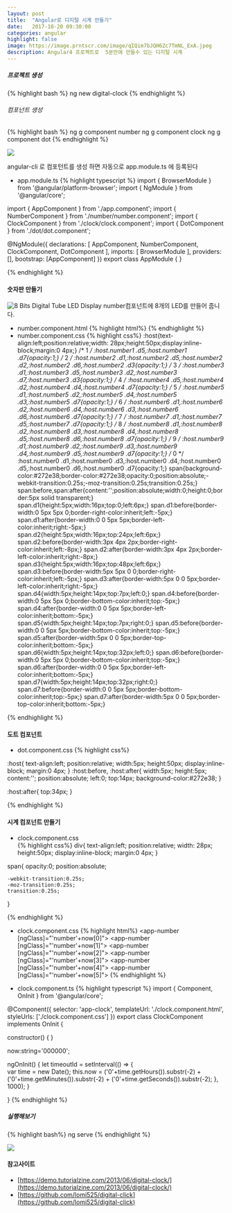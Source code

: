 ```yaml
---
layout: post
title:  "Angular로 디지털 시계 만들기"
date:   2017-10-20 09:30:00
categories: angular
highlight: false
image: https://image.prntscr.com/image/qIQim7bJQH6Zc7TmNL_ExA.jpeg
description: Angular4 프로젝트로  5분만에 만들수 있는 디지털 시계
---
```



##### 프로젝트 생성
{% highlight bash %}
ng new digital-clock
{% endhighlight %}

###### 컴포넌트 생성
{% highlight bash %}
ng g component number
ng g component clock
ng g component dot
{% endhighlight %}


![](https://image.prntscr.com/image/1JRlfiqfQLu1S6cdDpTHoQ.jpeg)


angular-cli 로 컴포턴트를 생성 하면 자동으로 app.module.ts 에 등록된다
- app.module.ts
{% highlight typescript %}
import { BrowserModule } from '@angular/platform-browser';
import { NgModule } from '@angular/core';

import { AppComponent } from './app.component';
import { NumberComponent } from './number/number.component';
import { ClockComponent } from './clock/clock.component';
import { DotComponent } from './dot/dot.component';

@NgModule({
  declarations: [
    AppComponent,
    NumberComponent,
    ClockComponent,
    DotComponent
  ],
  imports: [
    BrowserModule
  ],
  providers: [],
  bootstrap: [AppComponent]
})
export class AppModule { }

{% endhighlight %}


#### 숫자판 만들기
![8 Bits Digital Tube LED Display](https://image.prntscr.com/image/QvMjqKXkRbyWzN_xavZvoA.jpeg)
number컴포넌트에 8개의 LED를 만들어 줍니다.
- number.component.html
{% highlight html%}
  <span class="d1">  </span>
  <span class="d2">  </span>
  <span class="d3">  </span>
  <span class="d4">  </span>
  <span class="d5">  </span>
  <span class="d6">  </span>
  <span class="d7">  </span>
{% endhighlight %}
- number.component.css
{% highlight css%}
:host{text-align:left;position:relative;width: 28px;height:50px;display:inline-block;margin:0 4px;}
/* 1 */
:host.number1 .d5,:host.number1 .d7{opacity:1;}
/* 2 */
:host.number2 .d1,:host.number2 .d5,:host.number2 .d2,:host.number2 .d6,:host.number2 .d3{opacity:1;}
/* 3 */
:host.number3 .d1,:host.number3 .d5,:host.number3 .d2,:host.number3 .d7,:host.number3 .d3{opacity:1;}
/* 4 */
:host.number4 .d5,:host.number4 .d2,:host.number4 .d4,:host.number4 .d7{opacity:1;}
/* 5 */
:host.number5 .d1,:host.number5 .d2,:host.number5 .d4,:host.number5 .d3,:host.number5 .d7{opacity:1;}
/* 6 */
:host.number6 .d1,:host.number6 .d2,:host.number6 .d4,:host.number6 .d3,:host.number6 .d6,:host.number6 .d7{opacity:1;}
/* 7 */
:host.number7 .d1,:host.number7 .d5,:host.number7 .d7{opacity:1;}
/* 8 */
:host.number8 .d1,:host.number8 .d2,:host.number8 .d3,:host.number8 .d4,:host.number8 .d5,:host.number8 .d6,:host.number8 .d7{opacity:1;}
/* 9 */
:host.number9 .d1,:host.number9 .d2,:host.number9 .d3,:host.number9 .d4,:host.number9 .d5,:host.number9 .d7{opacity:1;}
/* 0 */
:host.number0 .d1,:host.number0 .d3,:host.number0 .d4,:host.number0 .d5,:host.number0 .d6,:host.number0 .d7{opacity:1;}
span{background-color:#272e38;border-color:#272e38;opacity:0;position:absolute;-webkit-transition:0.25s;-moz-transition:0.25s;transition:0.25s;}
span:before,span:after{content:'';position:absolute;width:0;height:0;border:5px solid transparent;}
span.d1{height:5px;width:16px;top:0;left:6px;}
span.d1:before{border-width:0 5px 5px 0;border-right-color:inherit;left:-5px;}
span.d1:after{border-width:0 0 5px 5px;border-left-color:inherit;right:-5px;}
span.d2{height:5px;width:16px;top:24px;left:6px;}
span.d2:before{border-width:3px 4px 2px;border-right-color:inherit;left:-8px;}
span.d2:after{border-width:3px 4px 2px;border-left-color:inherit;right:-8px;}
span.d3{height:5px;width:16px;top:48px;left:6px;}
span.d3:before{border-width:5px 5px 0 0;border-right-color:inherit;left:-5px;}
span.d3:after{border-width:5px 0 0 5px;border-left-color:inherit;right:-5px;}
span.d4{width:5px;height:14px;top:7px;left:0;}
span.d4:before{border-width:0 5px 5px 0;border-bottom-color:inherit;top:-5px;}
span.d4:after{border-width:0 0 5px 5px;border-left-color:inherit;bottom:-5px;}
span.d5{width:5px;height:14px;top:7px;right:0;}
span.d5:before{border-width:0 0 5px 5px;border-bottom-color:inherit;top:-5px;}
span.d5:after{border-width:5px 0 0 5px;border-top-color:inherit;bottom:-5px;}
span.d6{width:5px;height:14px;top:32px;left:0;}
span.d6:before{border-width:0 5px 5px 0;border-bottom-color:inherit;top:-5px;}
span.d6:after{border-width:0 0 5px 5px;border-left-color:inherit;bottom:-5px;}
span.d7{width:5px;height:14px;top:32px;right:0;}
span.d7:before{border-width:0 0 5px 5px;border-bottom-color:inherit;top:-5px;}
span.d7:after{border-width:5px 0 0 5px;border-top-color:inherit;bottom:-5px;}

{% endhighlight %}

#### 도트 컴포넌트
- dot.component.css
{% highlight css%}

:host{
	text-align:left;
	position:relative;
	width:5px;
	height:50px;
	display:inline-block;
	margin:0 4px;
}
:host:before,
:host:after{
	width:5px;
	height:5px;
	content:'';
	position:absolute;
	left:0;
	top:14px;
	background-color:#272e38;
}

:host:after{
	top:34px;
}

{% endhighlight %}


#### 시계 컴포넌트 만들기
- clock.component.css  
{% highlight css%}
 div{
	text-align:left;
	position:relative;
	width: 28px;
	height:50px;
	display:inline-block;
	margin:0 4px;
}

 span{
	opacity:0;
	position:absolute;

	-webkit-transition:0.25s;
	-moz-transition:0.25s;
	transition:0.25s;
}

{% endhighlight %}  

- clock.component.css
{% highlight html%}
<app-number [ngClass]="'number'+now[0]"></app-number>
<app-number [ngClass]="'number'+now[1]"></app-number>
<app-dot></app-dot>
<app-number [ngClass]="'number'+now[2]"></app-number>
<app-number [ngClass]="'number'+now[3]"></app-number>
<app-dot></app-dot>
<app-number [ngClass]="'number'+now[4]"></app-number>
<app-number [ngClass]="'number'+now[5]"></app-number>
{% endhighlight %}

- clock.component.ts
{% highlight typescript %}
import { Component, OnInit } from '@angular/core';

@Component({
  selector: 'app-clock',
  templateUrl: './clock.component.html',
  styleUrls: ['./clock.component.css']
})
export class ClockComponent implements OnInit {

  constructor() { }

  now:string='000000';

  ngOnInit() {
    let timeoutId = setInterval(() => {        
      var time = new Date();
      this.now = ('0'+time.getHours()).substr(-2) + ('0'+time.getMinutes()).substr(-2) + ('0'+time.getSeconds()).substr(-2);
    }, 1000);
  }

}
{% endhighlight %}
##### 실행해보기
{% highlight bash%}
ng serve
{% endhighlight %}

![](https://image.prntscr.com/image/vzhdkoNjRQWKvCu4aekuWQ.jpeg)

#### 참고사이트
- [https://demo.tutorialzine.com/2013/06/digital-clock/](https://demo.tutorialzine.com/2013/06/digital-clock/)
- [https://github.com/lomi525/digital-click](https://github.com/lomi525/digital-click)
